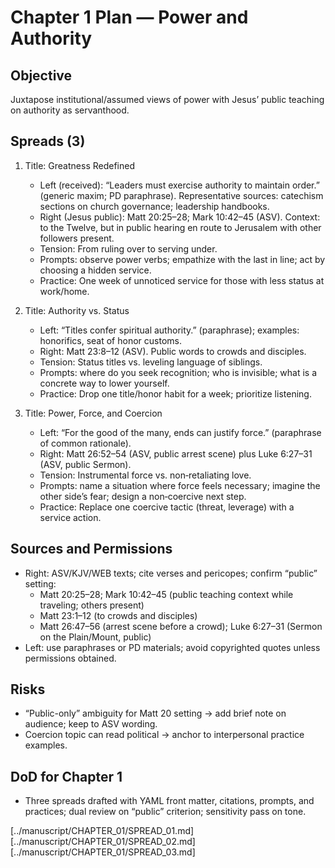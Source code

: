 # Chapter 1 Plan — Power and Authority

## Objective
Juxtapose institutional/assumed views of power with Jesus’ public teaching on authority as servanthood.

## Spreads (3)
1. Title: Greatness Redefined
   - Left (received): “Leaders must exercise authority to maintain order.” (generic maxim; PD paraphrase). Representative sources: catechism sections on church governance; leadership handbooks.
   - Right (Jesus public): Matt 20:25–28; Mark 10:42–45 (ASV). Context: to the Twelve, but in public hearing en route to Jerusalem with other followers present.
   - Tension: From ruling over to serving under.
   - Prompts: observe power verbs; empathize with the last in line; act by choosing a hidden service.
   - Practice: One week of unnoticed service for those with less status at work/home.

2. Title: Authority vs. Status
   - Left: “Titles confer spiritual authority.” (paraphrase); examples: honorifics, seat of honor customs.
   - Right: Matt 23:8–12 (ASV). Public words to crowds and disciples.
   - Tension: Status titles vs. leveling language of siblings.
   - Prompts: where do you seek recognition; who is invisible; what is a concrete way to lower yourself.
   - Practice: Drop one title/honor habit for a week; prioritize listening.

3. Title: Power, Force, and Coercion
   - Left: “For the good of the many, ends can justify force.” (paraphrase of common rationale).
   - Right: Matt 26:52–54 (ASV, public arrest scene) plus Luke 6:27–31 (ASV, public Sermon).
   - Tension: Instrumental force vs. non‑retaliating love.
   - Prompts: name a situation where force feels necessary; imagine the other side’s fear; design a non‑coercive next step.
   - Practice: Replace one coercive tactic (threat, leverage) with a service action.

## Sources and Permissions
- Right: ASV/KJV/WEB texts; cite verses and pericopes; confirm “public” setting:
  - Matt 20:25–28; Mark 10:42–45 (public teaching context while traveling; others present)
  - Matt 23:1–12 (to crowds and disciples)
  - Matt 26:47–56 (arrest scene before a crowd); Luke 6:27–31 (Sermon on the Plain/Mount, public)
- Left: use paraphrases or PD materials; avoid copyrighted quotes unless permissions obtained.

## Risks
- “Public-only” ambiguity for Matt 20 setting → add brief note on audience; keep to ASV wording.
- Coercion topic can read political → anchor to interpersonal practice examples.

## DoD for Chapter 1
- Three spreads drafted with YAML front matter, citations, prompts, and practices; dual review on “public” criterion; sensitivity pass on tone.

[../manuscript/CHAPTER_01/SPREAD_01.md]
[../manuscript/CHAPTER_01/SPREAD_02.md]
[../manuscript/CHAPTER_01/SPREAD_03.md]
